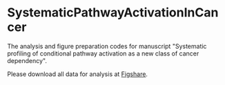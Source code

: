 # SystematicPathwayActivationInCancer

The analysis and figure preparation codes for manuscript "Systematic profiling of conditional pathway activation as a new class of cancer dependency".

Please download all data for analysis at [Figshare](https://doi.org/10.6084/m9.figshare.23681313).
